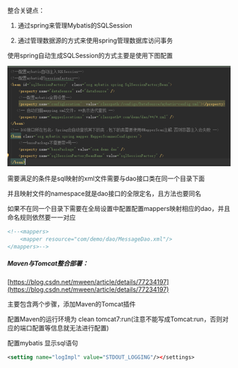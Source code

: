 整合关键点：

1. 通过spring来管理Mybatis的SQLSession

2. 通过管理数据源的方式来使用spring管理数据库访问事务

使用spring自动生成SQLSession的方式主要是使用下图配置

![](img/mybatis_spring_combination_config.png)

需要满足的条件是sql映射的xml文件需要与dao接口类在同一个目录下面

并且映射文件的namespace就是dao接口的全限定名，且方法也要同名

如果不在同一个目录下需要在全局设置中配置配置mappers映射相应的dao，并且命名规则依然要一一对应

```xml
<!--<mappers>
    <mapper resource="com/demo/dao/MessageDao.xml"/>
</mappers>-->
```



##### Maven与Tomcat整合部署：

[https://blog.csdn.net/mween/article/details/77234197](https://blog.csdn.net/mween/article/details/77234197)

主要包含两个步骤，添加Maven的Tomcat插件

配置Maven的运行环境为 clean tomcat7:run(注意不能写成Tomcat:run，否则对应的端口配置等信息就无法进行配置)

配置mybatis 显示sql语句

```xml
<setting name="logImpl" value="STDOUT_LOGGING"/></settings>
```




